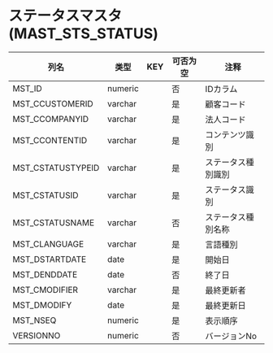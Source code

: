 # ステータスマスタ(MAST_STS_STATUS)
| 列名   | 类型   | KEY  | 可否为空 | 注释   |
| ---- | ---- | ---- | ---- | ---- |
|MST_ID|numeric||否|IDカラム|
|MST_CCUSTOMERID|varchar||是|顧客コード  |
|MST_CCOMPANYID|varchar||是|法人コード  |
|MST_CCONTENTID|varchar||是|コンテンツ識別  |
|MST_CSTATUSTYPEID|varchar||是|ステータス種別識別  |
|MST_CSTATUSID|varchar||是|ステータス識別  |
|MST_CSTATUSNAME|varchar||否|ステータス種別名称  |
|MST_CLANGUAGE|varchar||是|言語種別|
|MST_DSTARTDATE|date||是|開始日  |
|MST_DENDDATE|date||否|終了日  |
|MST_CMODIFIER|varchar||是|最終更新者  |
|MST_DMODIFY|date||是|最終更新日  |
|MST_NSEQ|numeric||是|表示順序|
|VERSIONNO|numeric||否|バージョンNo|
